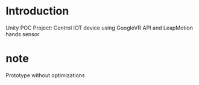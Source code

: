 # Introduction 
Unity POC Project: Control IOT device using GoogleVR API and LeapMotion hands sensor

# note
Prototype without optimizations
